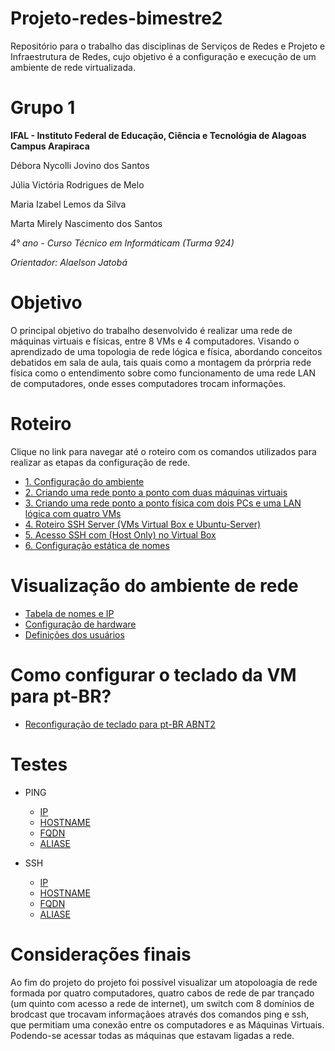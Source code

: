 # Projeto-redes-bimestre2

Repositório para o trabalho das disciplinas de Serviços de Redes e Projeto e Infraestrutura de Redes, cujo objetivo é a configuração e execução de um ambiente de rede virtualizada.

# Grupo 1

**IFAL - Instituto Federal de Educação, Ciência e Tecnológia de Alagoas**
**Campus Arapiraca**

Débora Nycolli Jovino dos Santos

Júlia Victória Rodrigues de Melo

Maria Izabel Lemos da Silva

Marta Mirely Nascimento dos Santos


*4° ano - Curso Técnico em Informáticam (Turma 924)*

*Orientador: Alaelson Jatobá*

# Objetivo

O principal objetivo do trabalho desenvolvido é realizar uma rede de máquinas virtuais e físicas, entre 8 VMs e 4 computadores. Visando o aprendizado de uma topologia de rede lógica e física, abordando conceitos debatidos em sala de aula, tais quais como a montagem da prórpria rede física como o entendimento sobre como funcionamento de uma rede LAN de computadores, onde esses computadores trocam informações.

# Roteiro
Clique no link para navegar até o roteiro com os comandos utilizados para realizar as etapas da configuração de rede.

* [1. Configuração do ambiente](https://github.com/martanascimento1/Projeto-redes-bimestre2/blob/b0eb778915578b91c957ce9061a9affdc3f59051/Configura%C3%A7%C3%A3o%20do%20ambiente.md)
* [2. Criando uma rede ponto a ponto com duas máquinas virtuais](https://github.com/martanascimento1/Projeto-redes-bimestre2/blob/f335bd876350de084662d97d4cbe3e4aa8102102/Criando%20uma%20rede%20ponto%20a%20ponto%20com%20duas%20m%C3%A1quinas%20virtuais.md)
* [3. Criando uma rede ponto a ponto física com dois PCs e uma LAN lógica com quatro VMs](https://github.com/martanascimento1/Projeto-redes-bimestre2/blob/635cf13f1ac80f162d1b658a2e1cb1fa1475dee1/Cria%C3%A7%C3%A3o%20de%20uma%20rede%20ponto%20a%20ponto%20f%C3%ADsica%20entre%20dois%20PCs%20e%20uma%20LAN%20l%C3%B3gica%20com%204%20VMs.md)
* [4. Roteiro SSH Server (VMs Virtual Box e Ubuntu-Server) ](https://github.com/martanascimento1/Projeto-redes-bimestre2/blob/3c9d1eb6f0378705182f794f2363fb533414cc3f/Roteiro%20SSH-Server%20(VM%20VirutalBox%20e%20Ubuntu-Server).md)
* [5. Acesso SSH com (Host Only) no Virtual Box ](https://github.com/martanascimento1/Projeto-redes-bimestre2/blob/bca33fba5d92214da2b48d5f7179e9ec5ecc0ff3/Acesso%20Remoto%20SSH%20com%20(Host%20Only)%20no%20Virtual%20Box.md)
* [6. Configuração estática de nomes](https://github.com/martanascimento1/Projeto-redes-bimestre2/blob/635cf13f1ac80f162d1b658a2e1cb1fa1475dee1/Configura%C3%A7%C3%A3o%20est%C3%A1tica%20de%20nomes.md)

# Visualização do ambiente de rede
* [Tabela de nomes e IP](https://github.com/martanascimento1/Projeto-redes-bimestre2/blob/b03207876eadc7c9133d2d46ed66b0061d89d391/Tabela%20de%20nomes%20e%20IPs.md)
* [Configuração de hardware](https://github.com/martanascimento1/Projeto-redes-bimestre2/blob/b2e909cdd00c3f3a4d0aa55bd5be5248afb1d046/Configura%C3%A7%C3%A3o%20de%20hardware.md)
* [Definições dos usuários](https://github.com/martanascimento1/Projeto-redes-bimestre2/blob/44e1769c6366aa9a1179eb421b22a9b7cebb23f7/Defini%C3%A7%C3%B5es%20de%20usu%C3%A1rios.md)

# Como configurar o teclado da VM para pt-BR?
* [Reconfiguração de teclado para pt-BR ABNT2](https://github.com/martanascimento1/Projeto-redes-bimestre2/blob/76363595e16db58f6040731d6a9aa001ae114c58/Reconfigura%C3%A7%C3%A3o%20do%20teclado.md)

# Testes

* PING

   - [IP](https://github.com/martanascimento1/Projeto-redes-bimestre2/blob/main/Testes%20ping%20IP.md)
   - [HOSTNAME](https://github.com/martanascimento1/Projeto-redes-bimestre2/blob/main/Testes%20ping%20hostname.md)
   - [FQDN](https://github.com/martanascimento1/Projeto-redes-bimestre2/blob/main/Testes%20ssh%20FQDN%20.md)
   - [ALIASE](https://github.com/martanascimento1/Projeto-redes-bimestre2/blob/main/Testes%20ping%20alises.md)
   
* SSH

   - [IP](https://github.com/martanascimento1/Projeto-redes-bimestre2/blob/a2ccd3b777f453b9289295c514339db032aaeffc/Testes%20ssh%20IP.md)
   - [HOSTNAME](https://github.com/martanascimento1/Projeto-redes-bimestre2/blob/d5e64a2b334fd70838803c50d7ebd87cbad62bff/Testes%20ssh%20hostname.md)
   - [FQDN](https://github.com/martanascimento1/Projeto-redes-bimestre2/blob/7015f1eb8d6b3d4ded5f5efa59273099d8788293/Testes%20ssh%20FQDN%20.md)
   - [ALIASE](https://github.com/martanascimento1/Projeto-redes-bimestre2/blob/0cb45a60a4e2e1f8d1883c368c2b0bd6f799223a/Testes%20ssh%20aliases.md)

# Considerações finais

Ao fim do projeto do projeto foi possível visualizar um atopoloagia de rede formada por quatro computadores, quatro cabos de rede de par trançado (um quinto com acesso a rede de internet), um switch com 8 domínios de brodcast que trocavam informaçãoes através dos comandos ping e ssh, que permitiam uma conexão entre os computadores e as Máquinas Virtuais. Podendo-se acessar todas as máquinas que estavam ligadas a rede.
